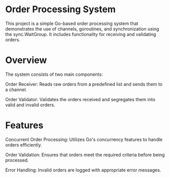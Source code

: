 # Order Processing System
This project is a simple Go-based order processing system that demonstrates the use of channels, goroutines, and synchronization using the sync.WaitGroup. It includes functionality for receiving and validating orders.

# Overview
The system consists of two main components:

Order Receiver: Reads raw orders from a predefined list and sends them to a channel.

Order Validator: Validates the orders received and segregates them into valid and invalid orders.

# Features
Concurrent Order Processing: Utilizes Go's concurrency features to handle orders efficiently.

Order Validation: Ensures that orders meet the required criteria before being processed.

Error Handling: Invalid orders are logged with appropriate error messages.

